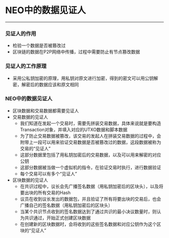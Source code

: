 # NEO中的数据见证人
---
### 见证人的作用
* 检验一个数据是否被篡改过
* 区块链的数据在P2P网络中传播，过程中需要防止有节点篡改数据

### 见证人的工作原理
* 采用公私钥加密的原理，用私钥对原文进行加密，得到的密文可以用公钥解密，解密后的数据应该和原文相同

### NEO中的数据见证人
* 区块数据和交易数据都需要见证人
* 交易数据的见证人
    * 我们知道在发起一个交易时，需要先拼装交易数据，具体来说就是要构造Transaction对象，并填入对应的UTXO数据和脚本数据
    * 为了防止交易数据被篡改，该交易的发起人在拼装交易数据的过程中，会附带上一段可以用来验证交易数据是否被篡改过的数据，这段数据被称为交易的“见证人”
    * 这部分数据里包括了用私钥加密后的交易数据，以及可以用来解密的对应公钥
    * 这部分数据被当做一个虚拟机的指令，在验证交易时执行，进行数据验证
    * 每个交易可以有多个“见证人”
* 区块数据的见证人
    * 在共识过程中，议长会先广播签名数据（用私钥加密后的区块头），以及将要出块的所有交易的Hash
    * 议员在收到议长发出的数据包，并且验证了所有将要出块的交易后，也会广播自己的签名数据（用私钥加密后的区块头）
    * 当某个共识节点收到的签名数据达到了通过共识的最小决议数量时，则认为共识通过，开始正式创建区块数据
    * 在创建新的区块数据时，会将收到的这些签名数据和对应公钥作为这个区块的“见证人”
